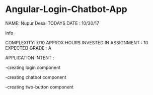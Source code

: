 # Angular-Login-Chatbot-App

NAME: Nupur Desai
TODAYS DATE : 10/30/17

Info

COMPLEXITY: 7/10
APPROX HOURS INVESTED IN ASSIGNMENT : 10
EXPECTED GRADE : A

APPLICATION INTENT :

-creating login component

-creating chatbot component

-creating two-button component
